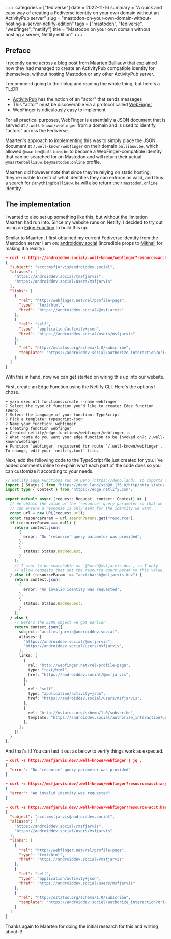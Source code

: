 +++
categories = ["fediverse"]
date = 2022-11-16
summary = "A quick and easy way of creating a Fediverse identity on your own domain without an ActivityPub server"
slug = "mastodon-on-your-own-domain-without-hosting-a-server-netlify-edition"
tags = ["mastodon", "fediverse", "webfinger", "netlify"]
title = "Mastodon on your own domain without hosting a server, Netlify edition"
+++

## Preface

I recently came across [a blog post](https://blog.maartenballiauw.be/post/2022/11/05/mastodon-own-donain-without-hosting-server.html) from [Maarten Balliauw](https://mastodon.online/@maartenballiauw) that explained how they had managed to create an ActivityPub compatible identity for themselves, without hosting Mastodon or any other ActivityPub server.

I recommend going to their blog and reading the whole thing, but here's a TL;DR

- [ActivityPub](https://activitypub.rocks/) has the notion of an "actor" that sends messages
- This "actor" must be discoverable via a protocol called [WebFinger](https://webfinger.net)
- WebFinger is ridiculously easy to implement

For all practical purposes, WebFinger is essentially a JSON document that is served at `/.well-known/webfinger` from a domain and is used to identify "actors" across the Fediverse.

Maarten's approach to implementing this was to simply place the JSON document at `/.well-known/webfinger` on their domain `balliauw.be`, which allowed `@maarten@balliauw.be` to become a WebFinger-compatible identity that can be searched for on Mastodon and will return their actual `@maartenballiauw.be@mastodon.online` profile.

Maarten did however note that since they're relying on static hosting, they're unable to restrict what identities they can enforce as valid, and thus a search for `@anything@balliauw.be` will also return their `mastodon.online` identity.

## The implementation

I wanted to also set up something like this, but without the limitation Maarten had run into. Since my website runs on Netlify, I decided to try out using an [Edge Function](https://docs.netlify.com/edge-functions/overview/) to build this up.

Similar to Maarten, I first obtained my current Fediverse identity from the Mastodon server I am on: [androiddev.social](https://androiddev.social) (incredible props to [Mikhail](https://androiddev.social/@friendlymike) for making it a reality).

```json
➜ curl -s https://androiddev.social/.well-known/webfinger?resource=acct:msfjarvis@androiddev.social | jq .
{
  "subject": "acct:msfjarvis@androiddev.social",
  "aliases": [
    "https://androiddev.social/@msfjarvis",
    "https://androiddev.social/users/msfjarvis"
  ],
  "links": [
    {
      "rel": "http://webfinger.net/rel/profile-page",
      "type": "text/html",
      "href": "https://androiddev.social/@msfjarvis"
    },
    {
      "rel": "self",
      "type": "application/activity+json",
      "href": "https://androiddev.social/users/msfjarvis"
    },
    {
      "rel": "http://ostatus.org/schema/1.0/subscribe",
      "template": "https://androiddev.social/authorize_interaction?uri={uri}"
    }
  ]
}
```

With this in hand, now we can get started on wiring this up into our website.

First, create an Edge Function using the Netlify CLI. Here's the options I chose.

```
➜ yarn exec ntl functions:create --name webfinger
? Select the type of function you'd like to create: Edge function (Deno)
? Select the language of your function: TypeScript
? Pick a template: typescript-json
? Name your function: webfinger
◈ Creating function webfinger
◈ Created netlify/edge-functions/webfinger/webfinger.ts
? What route do you want your edge function to be invoked on?: /.well-known/webfinger
◈ Function 'webfinger' registered for route `/.well-known/webfinger`. To change, edit your `netlify.toml` file.
```

Next, add the following code to the TypeScript file just created for you. I've added comments inline to explain what each part of the code does so you can customize it according to your needs.

```typescript
// Netlify Edge Functions run on Deno (https://deno.land), so imports use URLs rather than package names.
import { Status } from "https://deno.land/std@0.136.0/http/http_status.ts";
import type { Context } from "https://edge.netlify.com";

export default async (request: Request, context: Context) => {
  // We obtain the value of the 'resource' query parameter so that we
  // can ensure a response is only sent for the identity we want.
  const url = new URL(request.url);
  const resourceParam = url.searchParams.get("resource");
  if (resourceParam === null) {
    return context.json(
      {
        error: "No 'resource' query parameter was provided",
      },
      {
        status: Status.BadRequest,
      }
    );
    // I want to be searchable as `@harsh@msfjarvis.dev`, so I only
    // allow requests that set the resource query param to this value.
  } else if (resourceParam !== "acct:harsh@msfjarvis.dev") {
    return context.json(
      {
        error: "An invalid identity was requested",
      },
      {
        status: Status.BadRequest,
      }
    );
  } else {
    // Here's the JSON object we got earlier
    return context.json({
      subject: "acct:msfjarvis@androiddev.social",
      aliases: [
        "https://androiddev.social/@msfjarvis",
        "https://androiddev.social/users/msfjarvis",
      ],
      links: [
        {
          rel: "http://webfinger.net/rel/profile-page",
          type: "text/html",
          href: "https://androiddev.social/@msfjarvis",
        },
        {
          rel: "self",
          type: "application/activity+json",
          href: "https://androiddev.social/users/msfjarvis",
        },
        {
          rel: "http://ostatus.org/schema/1.0/subscribe",
          template: "https://androiddev.social/authorize_interaction?uri={uri}",
        },
      ],
    });
  }
};
```

And that's it! You can test it out as below to verify things work as expected.

```json
➜ curl -s https://msfjarvis.dev/.well-known/webfinger | jq .
{
  "error": "No 'resource' query parameter was provided"
}

➜ curl -s https://msfjarvis.dev/.well-known/webfinger?resource=acct:anything@msfjarvis.dev | jq .
{
  "error": "An invalid identity was requested"
}

➜ curl -s https://msfjarvis.dev/.well-known/webfinger?resource=acct:harsh@msfjarvis.dev | jq .
{
  "subject": "acct:msfjarvis@androiddev.social",
  "aliases": [
    "https://androiddev.social/@msfjarvis",
    "https://androiddev.social/users/msfjarvis"
  ],
  "links": [
    {
      "rel": "http://webfinger.net/rel/profile-page",
      "type": "text/html",
      "href": "https://androiddev.social/@msfjarvis"
    },
    {
      "rel": "self",
      "type": "application/activity+json",
      "href": "https://androiddev.social/users/msfjarvis"
    },
    {
      "rel": "http://ostatus.org/schema/1.0/subscribe",
      "template": "https://androiddev.social/authorize_interaction?uri={uri}"
    }
  ]
}
```

Thanks again to Maarten for doing the initial research for this and writing about it!
